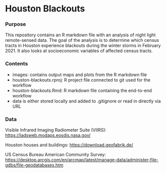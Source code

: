 # Houston Blackouts

### Purpose

This repository contains an R markdown file with an analysis of night light remote-sensed data. The goal of the analysis is to determine which census tracts in Houston experience blackouts during the winter storms in February 2021. It also looks at socioeconomic variables of affected census tracts.

### Contents

- images: contains output maps and plots from the R markdown file
- houston-blackouts.rproj: R project file connected to git used for the workflow
- houston-blackouts.Rmd: R markdown file containing the end-to-end workflow
- data is either stored locally and added to .gitignore or read in directly via URL

### Data

Visible Infrared Imaging Radiometer Suite (VIIRS): https://ladsweb.modaps.eosdis.nasa.gov/

Houston houses and buildings: https://download.geofabrik.de/

US Census Bureau American Community Survey: https://desktop.arcgis.com/en/arcmap/latest/manage-data/administer-file-gdbs/file-geodatabases.htm

